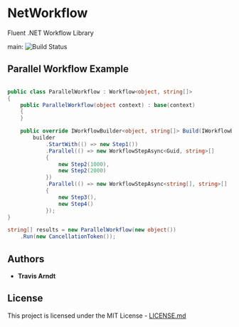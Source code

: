 # NetWorkflow

Fluent .NET Workflow Library

main: ![Build Status](https://github.com/Tmarndt1/NetWorkflow/workflows/.NET/badge.svg?branch=main)

## Parallel Workflow Example

```csharp

public class ParallelWorkflow : Workflow<object, string[]>
{
    public ParallelWorkflow(object context) : base(context)
    {
    }

    public override IWorkflowBuilder<object, string[]> Build(IWorkflowBuilder<object> builder) =>
        builder
            .StartWith(() => new Step1())
            .Parallel(() => new WorkflowStepAsync<Guid, string>[]
            {
                new Step2(1000),
                new Step2(2000)
            })
            .Parallel(() => new WorkflowStepAsync<string[], string>[]
            {
                new Step3(),
                new Step4()
            });
}

string[] results = new ParallelWorkflow(new object())
    .Run(new CancellationToken());

```

## Authors

- **Travis Arndt**

## License

This project is licensed under the MIT License - [LICENSE.md](LICENSE)
